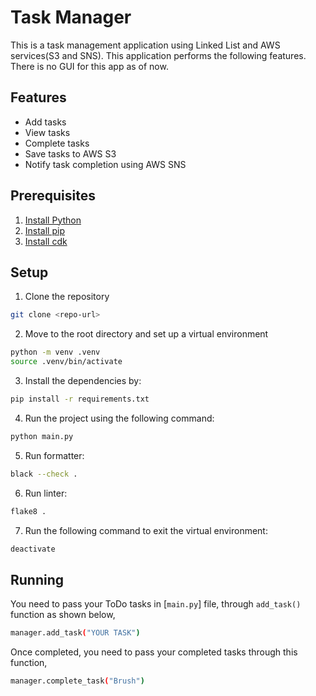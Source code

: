 # Task Manager

This is a task management application using Linked List and AWS services(S3 and SNS).
This application performs the following features. There is no GUI for this app as of now. 

## Features
- Add tasks
- View tasks
- Complete tasks
- Save tasks to AWS S3
- Notify task completion using AWS SNS

## Prerequisites
1. [Install Python](https://www.python.org/downloads/)
2. [Install pip](https://pip.pypa.io/en/stable/installation/)
3. [Install cdk](https://docs.aws.amazon.com/cdk/v2/guide/work-with-cdk-python.html)

## Setup

1. Clone the repository
```sh
git clone <repo-url>
```

2. Move to the root directory and set up a virtual environment
```sh
python -m venv .venv
source .venv/bin/activate
```

3. Install the dependencies by:
```sh
pip install -r requirements.txt
```

4. Run the project using the following command:
```sh
python main.py
```

5. Run formatter:
```sh
black --check .
```

6. Run linter:
```sh
flake8 .
```

7. Run the following command to exit the virtual environment:
```sh
deactivate
```

## Running

You need to pass your ToDo tasks in [`main.py`] file, through `add_task()` function as shown below,
```sh
manager.add_task("YOUR TASK")
```

Once completed, you need to pass your completed tasks through this function,
```sh
manager.complete_task("Brush")
```